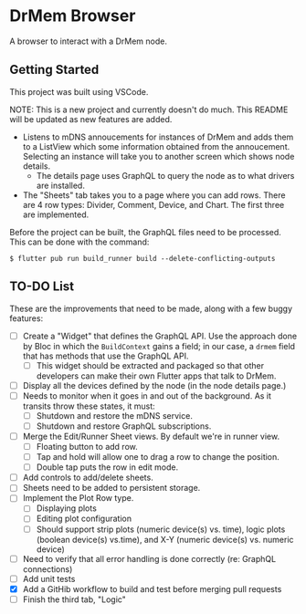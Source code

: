 # DrMem Browser

A browser to interact with a DrMem node.

## Getting Started

This project was built using VSCode.

NOTE: This is a new project and currently doesn't do much. This README will be updated as new features are added.

- Listens to mDNS annoucements for instances of DrMem and adds them to a ListView which some information obtained from the annoucement. Selecting an instance will take you to another screen which shows node details.
  - The details page uses GraphQL to query the node as to what drivers are installed.
- The "Sheets" tab takes you to a page where you can add rows. There are 4 row types: Divider, Comment, Device, and Chart. The first three are implemented.

Before the project can be built, the GraphQL files need to be processed. This can be done with the command:

```shell
$ flutter pub run build_runner build --delete-conflicting-outputs
```

## TO-DO List

These are the improvements that need to be made, along with a few buggy features:

- [ ] Create a "Widget" that defines the GraphQL API. Use the approach done by Bloc in which the `BuildContext` gains a field; in our case, a `drmem` field that has methods that use the GraphQL API.
  - [ ] This widget should be extracted and packaged so that other developers can make their own Flutter apps that talk to DrMem.
- [ ] Display all the devices defined by the node (in the node details page.)
- [ ] Needs to monitor when it goes in and out of the background. As it transits throw these states, it must:
  - [ ] Shutdown and restore the mDNS service.
  - [ ] Shutdown and restore GraphQL subscriptions.
- [ ] Merge the Edit/Runner Sheet views. By default we're in runner view.
  - [ ] Floating button to add row.
  - [ ] Tap and hold will allow one to drag a row to change the position.
  - [ ] Double tap puts the row in edit mode.
- [ ] Add controls to add/delete sheets.
- [ ] Sheets need to be added to persistent storage.
- [ ] Implement the Plot Row type.
  - [ ] Displaying plots
  - [ ] Editing plot configuration
  - [ ] Should support strip plots (numeric device(s) vs. time), logic plots (boolean device(s) vs.time), and X-Y (numeric device(s) vs. numeric device)
- [ ] Need to verify that all error handling is done correctly (re: GraphQL connections)
- [ ] Add unit tests
- [X] Add a GitHib workflow to build and test before merging pull requests
- [ ] Finish the third tab, "Logic"